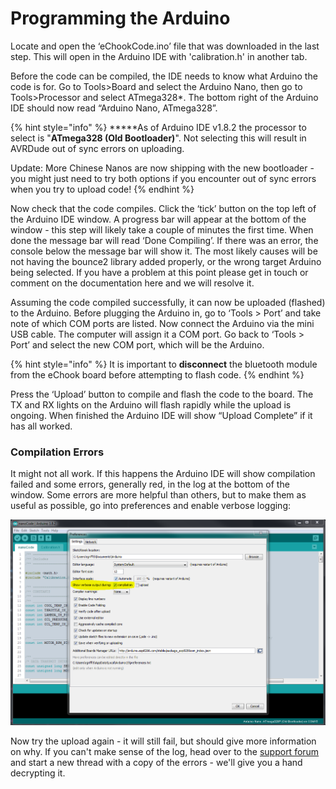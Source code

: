# Programming the Arduino

Locate and open the ‘eChookCode.ino’ file that was downloaded in the last step. This will open in the Arduino IDE with 'calibration.h' in another tab.

Before the code can be compiled, the IDE needs to know what Arduino the code is for. Go to Tools&gt;Board and select the Arduino Nano, then go to Tools&gt;Processor and select ATmega328\*. The bottom right of the Arduino IDE should now read “Arduino Nano, ATmega328”.

{% hint style="info" %}
**\***As of Arduino IDE v1.8.2 the processor to select is "**ATmega328 \(Old Bootloader\)**". Not selecting this will result in AVRDude out of sync errors on uploading.

Update: More Chinese Nanos are now shipping with the new bootloader - you might just need to try both options if you encounter out of sync errors when you try to upload code!
{% endhint %}

Now check that the code compiles. Click the ‘tick’ button on the top left of the Arduino IDE window. A progress bar will appear at the bottom of the window - this step will likely take a couple of minutes the first time. When done the message bar will read ‘Done Compiling’. If there was an error, the console below the message bar will show it. The most likely causes will be not having the bounce2 library added properly, or the wrong target Arduino being selected. If you have a problem at this point please get in touch or comment on the documentation here and we will resolve it.

Assuming the code compiled successfully, it can now be uploaded \(flashed\) to the Arduino. Before plugging the Arduino in, go to ‘Tools &gt; Port’ and take note of which COM ports are listed. Now connect the Arduino via the mini USB cable. The computer will assign it a COM port. Go back to ‘Tools &gt; Port’ and select the new COM port, which will be the Arduino.

{% hint style="info" %}
It is important to **disconnect** the bluetooth module from the eChook board before attempting to flash code. 
{% endhint %}

Press the ‘Upload’ button to compile and flash the code to the board. The TX and RX lights on the Arduino will flash rapidly while the upload is ongoing. When finished the Arduino IDE will show “Upload Complete” if it has all worked.

### Compilation Errors

It might not all work. If this happens the Arduino IDE will show compilation failed and some errors, generally red, in the log at the bottom of the window. Some errors are more helpful than others, but to make them as useful as possible, go into preferences and enable verbose logging:

![](../.gitbook/assets/image%20%287%29.png)

Now try the upload again - it will still fail, but should give more information on why. If you can't make sense of the log, head over to the [support forum](http://echook.boards.net) and start a new thread with a copy of the errors - we'll give you a hand decrypting it.

